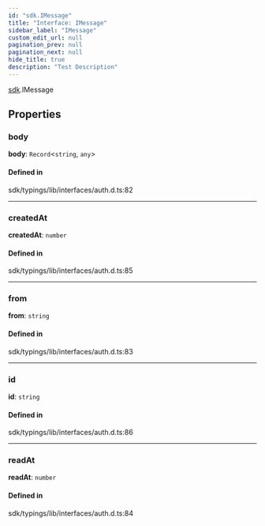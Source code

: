 ```yaml
---
id: "sdk.IMessage"
title: "Interface: IMessage"
sidebar_label: "IMessage"
custom_edit_url: null
pagination_prev: null
pagination_next: null
hide_title: true
description: "Test Description"
---
```


[sdk](../namespaces/sdk.md).IMessage

## Properties

### body

**body**: `Record`<`string`, `any`\>

#### Defined in

sdk/typings/lib/interfaces/auth.d.ts:82

---

### createdAt

**createdAt**: `number`

#### Defined in

sdk/typings/lib/interfaces/auth.d.ts:85

---

### from

**from**: `string`

#### Defined in

sdk/typings/lib/interfaces/auth.d.ts:83

---

### id

**id**: `string`

#### Defined in

sdk/typings/lib/interfaces/auth.d.ts:86

---

### readAt

**readAt**: `number`

#### Defined in

sdk/typings/lib/interfaces/auth.d.ts:84
